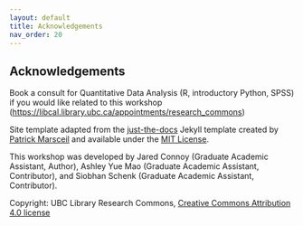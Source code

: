 ```yaml
---
layout: default
title: Acknowledgements
nav_order: 20
---
```

## Acknowledgements

Book a consult for Quantitative Data Analysis (R, introductory Python, SPSS) if you would like related to this workshop (https://libcal.library.ubc.ca/appointments/research_commons)  

Site template adapted from the [just-the-docs](https://github.com/pmarsceill/just-the-docs) Jekyll template created by [Patrick Marsceil](https://github.com/pmarsceill) and available under the [MIT License](http://opensource.org/licenses/MIT).

This workshop was developed by Jared Connoy (Graduate Academic Assistant, Author), Ashley Yue Mao (Graduate Academic Assistant, Contributor), and Siobhan Schenk (Graduate Academic Assistant, Contributor).

Copyright: UBC Library Research Commons, [Creative Commons Attribution 4.0 license](https://creativecommons.org/licenses/by/4.0/)
